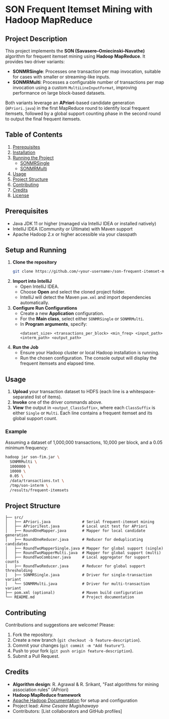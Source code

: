 # SON Frequent Itemset Mining with Hadoop MapReduce

## Project Description
This project implements the **SON (Savasere–Omiecinski–Navathe)** algorithm for frequent itemset mining using **Hadoop MapReduce**. It provides two driver variants:

- **SONMRSingle**: Processes one transaction per map invocation, suitable for cases with smaller or streaming-like inputs.
- **SONMRMulti**: Processes a configurable number of transactions per map invocation using a custom `MultiLineInputFormat`, improving performance on large block-based datasets.

Both variants leverage an **APriori**-based candidate generation (`APriori.java`) in the first MapReduce round to identify local frequent itemsets, followed by a global support counting phase in the second round to output the final frequent itemsets.

## Table of Contents
1. [Prerequisites](#prerequisites)
2. [Installation](#installation)
3. [Running the Project](#running-the-project)
   - [SONMRSingle](#sonmrsingle)
   - [SONMRMulti](#sonmrmmulti)
4. [Usage](#usage)
5. [Project Structure](#project-structure)
6. [Contributing](#contributing)
7. [Credits](#credits)
8. [License](#license)

## Prerequisites
- Java JDK 11 or higher (managed via IntelliJ IDEA or installed natively)
- IntelliJ IDEA (Community or Ultimate) with Maven support
- Apache Hadoop 2.x or higher accessible via your classpath

## Setup and Running
1. **Clone the repository**
   ```bash
   git clone https://github.com/<your-username>/son-frequent-itemset-mining.git
   ```
2. **Import into IntelliJ**
   - Open IntelliJ IDEA.
   - Choose **Open** and select the cloned project folder.
   - IntelliJ will detect the Maven `pom.xml` and import dependencies automatically.
3. **Configure Run Configurations**
   - Create a new **Application** configuration.
   - For the **Main class**, select either `SONMRSingle` or `SONMRMulti`.
   - In **Program arguments**, specify:
     ```
     <dataset_size> <transactions_per_block> <min_freq> <input_path> <interm_path> <output_path>
     ```
4. **Run the Job**
   - Ensure your Hadoop cluster or local Hadoop installation is running.
   - Run the chosen configuration. The console output will display the frequent itemsets and elapsed time.

## Usage
1. **Upload** your transaction dataset to HDFS (each line is a whitespace-separated list of items).
2. **Invoke** one of the driver commands above.
3. **View** the output in `<output_ClassSuffix>`, where each `ClassSuffix` is either `Single` or `Multi`. Each line contains a frequent itemset and its global support count.

### Example
Assuming a dataset of 1,000,000 transactions, 10,000 per block, and a 0.05 minimum frequency:
```bash
hadoop jar son-fim.jar \
  SONMRMulti \
  1000000 \
  10000 \
  0.05 \
  /data/transactions.txt \
  /tmp/son-interm \
  /results/frequent-itemsets
```

## Project Structure
```
├── src/
│   ├── APriori.java              # Serial frequent-itemset mining
│   ├── APrioriTest.java          # Local unit test for APriori
│   ├── RoundOneMapper.java       # Mapper for local candidate generation
│   ├── RoundOneReducer.java      # Reducer for deduplicating candidates
│   ├── RoundTwoMapperSingle.java # Mapper for global support (single)
│   ├── RoundTwoMapperMulti.java  # Mapper for global support (multi)
│   ├── RoundTwoCombiner.java     # Local aggregator for support counts
│   ├── RoundTwoReducer.java      # Reducer for global support thresholding
│   ├── SONMRSingle.java          # Driver for single-transaction variant
│   └── SONMRMulti.java           # Driver for multi-transaction variant
├── pom.xml (optional)            # Maven build configuration
└── README.md                     # Project documentation
```

## Contributing
Contributions and suggestions are welcome! Please:
1. Fork the repository.
2. Create a new branch (`git checkout -b feature-description`).
3. Commit your changes (`git commit -m "Add feature"`).
4. Push to your fork (`git push origin feature-description`).
5. Submit a Pull Request.

## Credits
- **Algorithm design**: R. Agrawal & R. Srikant, "Fast algorithms for mining association rules" (APriori)
- **Hadoop MapReduce framework**
- [Apache Hadoop Documentation](https://hadoop.apache.org/) for setup and configuration
- Project lead: *Aime Cesaire Mugishawayo*
- Contributors: [List collaborators and GitHub profiles]
